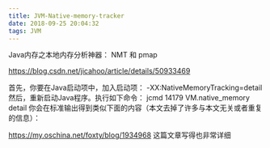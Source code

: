 ```yaml
---
title: JVM-Native-memory-tracker
date: 2018-09-25 20:04:32
tags: JVM
---
```


Java内存之本地内存分析神器： NMT 和 pmap

https://blog.csdn.net/jicahoo/article/details/50933469

首先，你要在Java启动项中，加入启动项： -XX:NativeMemoryTracking=detail 然后，重新启动Java程序。执行如下命令： jcmd 14179 VM.native_memory detail 你会在标准输出得到类似下面的内容（本文去掉了许多与本文无关或者重复的信息）：


https://my.oschina.net/foxty/blog/1934968
这篇文章写得也非常详细